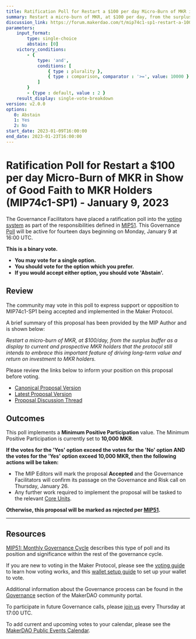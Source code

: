 ```yaml
---
title: Ratification Poll for Restart a $100 per day Micro-Burn of MKR in Show of Good Faith to MKR Holders (MIP74c1-SP1) - January 9, 2023
summary: Restart a micro-burn of MKR, at $100 per day, from the surplus buffer as a display to current and prospective MKR holders that the protocol still intends to embrace this important feature of driving long-term value and return on investment to MKR holders.
discussion_link: https://forum.makerdao.com/t/mip74c1-sp1-restart-a-100-day-micro-burn-of-mkr-in-show-of-good-faith-to-mkr-holders/19027
parameters:
    input_format:
        type: single-choice
        abstain: [0]
    victory_conditions:
        - {
            type: 'and',
            conditions: [
                { type : plurality },
                { type : comparison, comparator : '>=', value: 10000 }
            ]
        }
        - {type : default, value : 2 }
    result_display: single-vote-breakdown
version: v2.0.0
options:
   0: Abstain
   1: Yes
   2: No
start_date: 2023-01-09T16:00:00
end_date: 2023-01-23T16:00:00
---
```

# Ratification Poll for Restart a $100 per day Micro-Burn of MKR in Show of Good Faith to MKR Holders (MIP74c1-SP1) - January 9, 2023

The Governance Facilitators have placed a ratification poll into the [voting system](https://vote.makerdao.com/polling) as part of the responsibilities defined in [MIP51](https://mips.makerdao.com/mips/details/MIP51). This Governance [Poll](https://community-development.makerdao.com/en/learn/governance/on-chain-gov) will be active for fourteen days beginning on Monday, January 9 at 16:00 UTC.

**This is a binary vote.**
- **You may vote for a single option.**
- **You should vote for the option which you prefer.**
- **If you would accept either option, you should vote 'Abstain'.**

## Review

The community may vote in this poll to express support or opposition to MIP74c1-SP1 being accepted and implemented in the Maker Protocol.

A brief summary of this proposal has been provided by the MIP Author and is shown below:

*Restart a micro-burn of MKR, at $100/day, from the surplus buffer as a display to current and prospective MKR holders that the protocol still intends to embrace this important feature of driving long-term value and return on investment to MKR holders.*

Please review the links below to inform your position on this proposal before voting.
* [Canonical Proposal Version](https://github.com/makerdao/mips/blob/33f5cc36b3c7212b3f71f38f1635aadb75ee3f49/MIP74/MIP74c1-Subproposals/MIP74c1-SP1.md)
* [Latest Proposal Version](https://mips.makerdao.com/mips/details/MIP74c1SP1)
* [Proposal Discussion Thread](https://forum.makerdao.com/t/mip74c1-sp1-restart-a-100-day-micro-burn-of-mkr-in-show-of-good-faith-to-mkr-holders/19027)

## Outcomes

This poll implements a **Minimum Positive Participation** value. The Minimum Positive Participation is currently set to **10,000 MKR**.

**If the votes for the 'Yes' option exceed the votes for the 'No' option AND the votes for the 'Yes' option exceed 10,000 MKR, then the following actions will be taken:**
* The MIP Editors will mark the proposal **Accepted** and the Governance Facilitators will confirm its passage on the Governance and Risk call on Thursday, January 26.
* Any further work required to implement the proposal will be tasked to the relevant [Core Units](https://mips.makerdao.com/mips/details/MIP38#mip38c2-core-unit-state).

**Otherwise, this proposal will be marked as rejected per [MIP51](https://mips.makerdao.com/mips/details/MIP51#mip51c2-ratification-poll).**

---

## Resources

[MIP51: Monthly Governance Cycle](https://mips.makerdao.com/mips/details/MIP51) describes this type of poll and its position and significance within the rest of the governance cycle.

If you are new to voting in the Maker Protocol, please see the [voting guide](https://community-development.makerdao.com/en/learn/governance/how-voting-works/) to learn how voting works, and this [wallet setup guide](https://community-development.makerdao.com/en/learn/governance/voting-setup/) to set up your wallet to vote.

Additional information about the Governance process can be found in the [Governance](https://community-development.makerdao.com/en/learn/governance) section of the MakerDAO community portal.

To participate in future Governance calls, please [join us](https://github.com/makerdao/community/tree/master/governance/governance-and-risk-meetings) every Thursday at 17:00 UTC.

To add current and upcoming votes to your calendar, please see the [MakerDAO Public Events Calendar](https://calendar.google.com/calendar/embed?src=makerdao.com_3efhm2ghipksegl009ktniomdk%40group.calendar.google.com&ctz=UTC&mode=week&showCalendars=0&showPrint=0).

